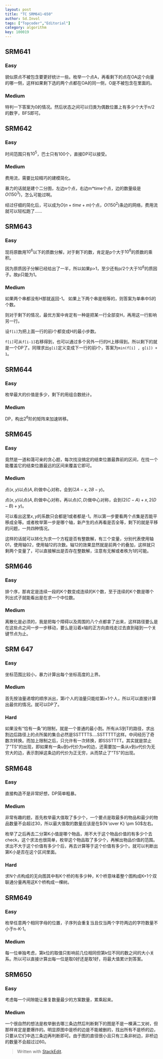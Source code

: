 ```yaml
---
layout: post
title: "TC SRM641~650"
author: Sd.Invol
tags: ["Topcoder","Editorial"]
category: algorithm
key: 100019
---
```


## SRM641

### Easy
貌似原点不被包含要更好统计一些。枚举一个点A，再看剩下的点在OA这个向量的哪一侧，这样如果剩下选的两个点都在OA的同一侧，O是不被包含在里面的。

### Medium
特判一下答案为0的情况。然后状态之间可以归类为偶数位置上有多少个大于n/2的数字，BFS即可。

## SRM642

### Easy
时间范围只有$10^5$，巴士只有100个，直接DP可以接受。

### Medium
费用流，需要比较精巧的建模简化。

暴力的话就是建个二分图，左边n个点，右边m*time个点，边的数量级是$O({150}^3)$，怎么可能过啊。

经过仔细的简化后，可以成为$O(n+time+m)$个点，$O({150}^2)$条边的网络，费用流就可以轻松跑了……

## SRM643

### Easy
现将原数用$10^6$以下的质数分解，对于剩下的数，肯定是p个大于$10^6$的质数的乘积。

因为原质因子分解已经给出了一半，所以如果p>1，至少还有p/2个大于$10^6$的质因子。故p只能为1。

### Medium
如果两个串都没有H那就返回-1。
如果上下两个串是相等的，则答案为单串中S的个数。

则对于剩下的情况，最优方案中肯定有一种是把某一行全部变H，再用这一行影响另一行。

设`f[i]`为把上面一行的前i个都变成H的最小步数。

`f[i]`可从`f[i-1]`右移得到，也可以通过多个另外一行的H上移得到。所以剩下的就是一个DP了。同理求出`g[i]`定义变成下一行的前i个，答案为`min(f[i] , g[i]) + 1`。

## SRM644

### Easy 
枚举最大的价值是多少，剩下的用组合数统计。

### Medium
DP，构出$2^6$阶的矩阵来加速转移。

## SRM645

### Easy
竟然是一道和蔼可亲的贪心题，每次找没搞定的结束位置最靠前的区间，在找一个能覆盖它的结束位置最远的区间来覆盖它即可。

### Medium
点$(x,y)$以点$(A,B)$做中心对称，会到$(2A-x,2B-y)$。

点$(x,y)$以点$(A,B)$做中心对称，再以点$(C,D)$做中心对称，会到$(2(C-A)+x,2(D-B)+y)$。

可以看出这里$x,y$的系数只会都是1或者都是-1。所以第一步要看两个点集是否能平移成全等。或者枚举第一步是哪个轴，新产生的点再看是否全等，剩下的就是平移的问题，一共四种情况。

这样的话就可以转化为求一个方程是否有整数解，有三个变量，分别代表使用轴01，使用轴02，使用轴12的次数。轴12的效果显然就是前两个的叠加，这样就只剩两个变量了，可以直接解出是否存在整数解，注意有无解或者秩为1的可能。

## SRM646

### Easy
排个序，那肯定是连续一段的K个数变成连续的K个数，至于连续的K个数是哪个列出式子就能看出是在求一个中位数。

### Medium
离散化是必须的，我是把每个障碍以及周围的八个点都拿了出来，这样路径要么是在这些点之间一步一步移动，要么是沿着x轴的正方向直线走过去直到碰到一个关键节点为止。

## SRM 647

### Easy
坐标范围比较小，暴力计算出每个坐标高度的上界。

### Medium
首先按油量递增的顺序派出，第i个人的油量只能给第i+1个人，所以可以直接计算出最优的情况。就可以DP了。

### Hard
如果没有“恰有一条”的限制，就是一个普通的最小割。所有从S到T的路径，求出割边后路径上的点所属的集合必然是SSTTTTS....SSTTTTT这样。中间经历了奇数次转换。而加上限制之后，只允许有一次转换，即SSSTTTT。其实就是禁止了"TS"的出现，即如果有一条$u$到$v$代价为$w$的边，还需要加一条从$v$到$u$代价为无穷大的边，表示割掉这条边的代价为正无穷，从而禁止了"TS"的出现。

## SRM648

### Easy
直接构造不是非常好想，DP简单粗暴。

### Medium
非常有趣的题，首先枚举最大值取了多少个，一个要点是取最多的物品和最少的物品数量不会超过30，所以最大值取的数量应该是在${N \over K} \pm 50$左右。

枚举了之后再去二分第K小值是哪个物品，用不大于这个物品价值的有多少个去check，这个求法也很简单，枚举这个物品取了多少个，再解出物品价值的范围。求出不大于这个价值有多少个后，再去计算等于这个价值有多少个。就可以判断出第K小是否在这个区间里面。

### Hard
求N个点构成的无向图其中有K个桥的有多少种，K个桥意味着整个图构成K+1个双联通分量再用这K个桥构成一棵树。

## SRM649

### Easy
枚举任意两个相同字母的位置，子序列会重复当且仅当两个字符两边的字符数量不小于n-K-1。

### Medium

每一位单独考虑，第k位的取值只影响前几位相同但第k位不同的数之间的大小关系。所以可以直接计算出每一位是取0好还是取1好，将最大值累计到答案。

## SRM650

### Easy
考虑每一个间隙能让重复数量最少的方案数量，累乘起来。

### Medium
一个很自然的想法是枚举删去哪三条边然后判断剩下的图是不是一棵满二叉树，但那样肯定是要爆炸的。明显原图中是桥的边是不能被删的，找出所有不是桥的边，只要从它们中选三条边再判断即可。由于图的直径很小且只有三条非树边，非桥边的数量不会超过过60。

> Written with [StackEdit](https://stackedit.io/).
